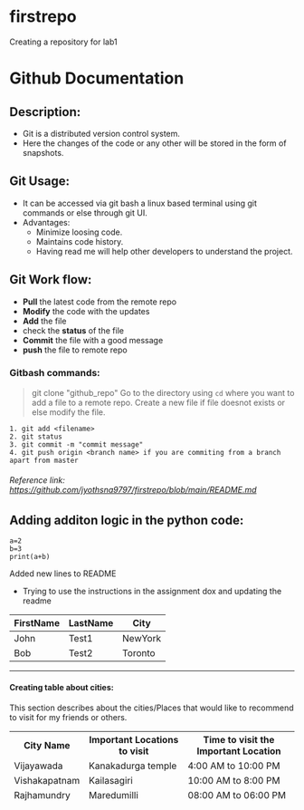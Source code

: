 # firstrepo
Creating a repository for lab1

# Github Documentation

## Description:
- Git is a distributed version control system. 
- Here the changes of the code or any other will be stored in the form of snapshots.

## Git Usage:
- It can be accessed via git bash a linux based terminal using git commands or else through git UI.
- Advantages:
  - Minimize loosing code.
  - Maintains code history.
  - Having read me will help other developers to understand the project.

## Git Work flow:
- **Pull** the latest code from the remote repo
- **Modify** the code with the updates
- **Add** the file
- check the **status** of the file
- **Commit** the file with a good message
- **push** the file to remote repo

### Gitbash commands:
> git clone "github_repo"
> Go to the directory using `cd` where you want to add a file to a remote repo.
> Create a new file if file doesnot exists or else modify the file.
```
1. git add <filename>
2. git status
3. git commit -m "commit message"
4. git push origin <branch name> if you are commiting from a branch apart from master
```


###### Reference link: https://github.com/jyothsna9797/firstrepo/blob/main/README.md

## Adding additon logic in the python code:
```
a=2
b=3
print(a+b)
```
Added new lines to README

- Trying to use the instructions in the assignment dox and updating the readme

| FirstName     | LastName      | City     |
| ------------- | ------------- | -------- |
| John          | Test1         | NewYork  |
| Bob           | Test2         | Toronto  |


<hr>


<h4> Creating table about cities:</h4>
<p> This section describes about the cities/Places that would like to recommend to visit for my friends or others.</p>
<table style="width:100%">
<thead>
<tr>
<th> City Name </th>
<th>Important Locations to visit</th>
<th>Time to visit the Important Location </th>
</tr>
</thread>
<tr>
<td> Vijayawada </td>
<td> Kanakadurga temple</td>
<td>  4:00 AM to 10:00 PM </td>
</tr>
<tr>
<td> Vishakapatnam </td>
<td>  Kailasagiri</td>
<td> 10:00 AM to 8:00 PM</td>
</tr>
<tr>
<td> Rajhamundry</td>
<td> Maredumilli</td>
<td> 08:00 AM to 06:00 PM </td>
</tr>
</table>
</body>
</html>
